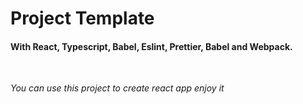 # Project Template

#### With React, Typescript, Babel, Eslint, Prettier, Babel and Webpack.

<br>

*You can use this project to create react app enjoy it*
